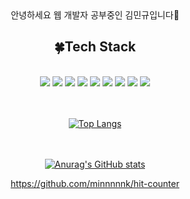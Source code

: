 

<div align=center>
안녕하세요 웹 개발자 공부중인 김민규입니다👋
<h2>🍀Tech Stack</h2>
<br/>
<img src="https://img.shields.io/badge/HTML-E34F26?style=flat-square&logo=HTML5&logoColor=white"/></a>
<img src="https://img.shields.io/badge/CSS-1572B6?style=flat-square&logo=CSS3&logoColor=white"/></a>
<img src="https://img.shields.io/badge/JavaScript-F7DF1E?style=flat-square&logo=JavaScript&logoColor=white"/></a>
<img src="https://img.shields.io/badge/jQuery-0769AD?style=flat-square&logo=jQuery&logoColor=white"/></a>
<img src="https://img.shields.io/badge/Java-007396?style=flat-square&logo=Java&logoColor=white"/></a>
<img src="https://img.shields.io/badge/Spring-6DB33F?style=flat-square&logo=Spring&logoColor=white"/></a>
<img src="https://img.shields.io/badge/Oracle-F80000?style=flat-square&logoOracle&logoColor=white"/></a>
<img src="https://img.shields.io/badge/Tomcat-F8DC75?style=flat-square&logo=ApacheTomcat&logoColor=white"/></a>
<img src="https://img.shields.io/badge/GitHub-181717?style=flat-square&logo=GitHub&logoColor=white"/></a>

<br/><br/>
[![Top Langs](https://github-readme-stats.vercel.app/api/top-langs/?username=minnnnnk&layout=compact)](https://github.com/anuraghazra/github-readme-stats)
<br/><br/><br/>


[![Anurag's GitHub stats](https://github-readme-stats.vercel.app/api?username=minnnnnk)](https://github.com/minnnnnk/github-readme-stats)

https://github.com/minnnnnk/hit-counter
</div>

